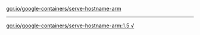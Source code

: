 [gcr.io/google-containers/serve-hostname-arm](https://hub.docker.com/r/anjia0532/serve-hostname-arm/tags/) 

----
[gcr.io/google-containers/serve-hostname-arm:1.5 √](https://hub.docker.com/r/anjia0532/serve-hostname-arm/tags/)

